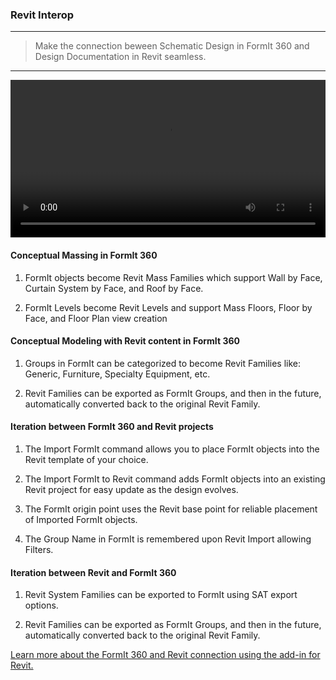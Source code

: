 ### Revit Interop

---
> Make the connection beween Schematic Design in FormIt 360 and Design Documentation in Revit seamless. 

---

<video width="100%" controls>
  <source src="Videos/Revit Interop.mp4" type="video/mp4">
</video>

#### Conceptual Massing in FormIt 360

1. FormIt objects become Revit Mass Families which support Wall by Face, Curtain System by Face, and Roof by Face.

2. FormIt Levels become Revit Levels and support Mass Floors, Floor by Face, and Floor Plan view creation

#### Conceptual Modeling with Revit content in FormIt 360

1. Groups in FormIt can be categorized to become Revit Families like: Generic, Furniture, Specialty Equipment, etc.

2. Revit Families can be exported as FormIt Groups, and then in the future, automatically converted back to the original Revit Family.

#### Iteration between FormIt 360 and Revit projects

1. The Import FormIt command allows you to place FormIt objects into the Revit template of your choice.

2. The Import FormIt to Revit command adds FormIt objects into an existing Revit project for easy update as the design evolves.

3. The FormIt origin point uses the Revit base point for reliable placement of Imported FormIt objects.

4. The Group Name in FormIt is remembered upon Revit Import allowing Filters.

#### Iteration between Revit and FormIt 360

1. Revit System Families can be exported to FormIt using SAT export options.

2. Revit Families can be exported as FormIt Groups, and then in the future, automatically converted back to the original Revit Family.


[Learn more about the FormIt 360 and Revit connection using the add-in for Revit.](http://formit360.autodesk.com/page/formit-360-revit)